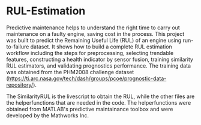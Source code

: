 # RUL-Estimation
Predictive maintenance helps to understand the right time to carry out maintenance on a faulty engine, saving cost in the process. This project was built to predict the Remaining Useful Life (RUL) of an engine using run-to-failure dataset. It shows how to build a complete RUL estimation workflow including the steps for preprocessing, selecting trendable features, constructing a health indicator by sensor fusion, training similarity RUL estimators, and validating prognostics performance. The training data was obtained from the PHM2008 challenge dataset (https://ti.arc.nasa.gov/tech/dash/groups/pcoe/prognostic-data-repository/).

The SimilarityRUL is the livescript to obtain the RUL, while the other files are the helperfunctions that are needed in the code. The helperfunctions were obtained from MATLAB's predictive maintainance toolbox and were developed by the Mathworks Inc.
